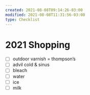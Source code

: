 ```yaml
---
created: 2021-08-08T09:14:26-03:00
modified: 2021-08-08T11:31:56-03:00
type: Checklist
---
```


# 2021 Shopping

- [ ] outdoor varnish = thompson’s 
- [ ] advil cold & sinus
- [ ] bleach 
- [ ] water
- [ ] ice
- [ ] milk
